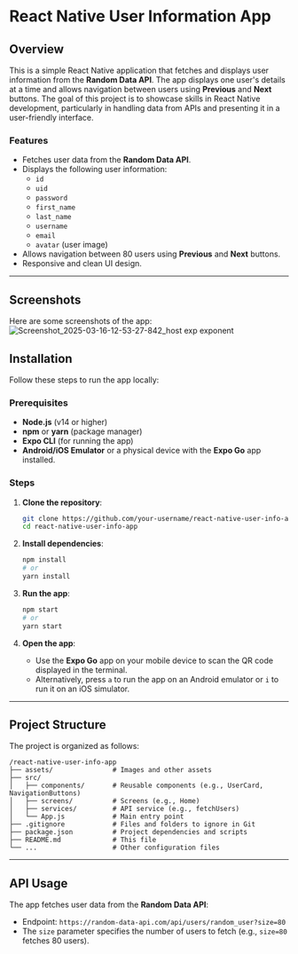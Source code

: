 # React Native User Information App

## Overview
This is a simple React Native application that fetches and displays user information from the **Random Data API**. The app displays one user's details at a time and allows navigation between users using **Previous** and **Next** buttons. The goal of this project is to showcase skills in React Native development, particularly in handling data from APIs and presenting it in a user-friendly interface.

### Features
- Fetches user data from the **Random Data API**.
- Displays the following user information:
  - `id`
  - `uid`
  - `password`
  - `first_name`
  - `last_name`
  - `username`
  - `email`
  - `avatar` (user image)
- Allows navigation between 80 users using **Previous** and **Next** buttons.
- Responsive and clean UI design.

---

## Screenshots
Here are some screenshots of the app:
![Screenshot_2025-03-16-12-53-27-842_host exp exponent](https://github.com/user-attachments/assets/89f5e15e-a856-48a4-a871-b6411635e52f)



## Installation
Follow these steps to run the app locally:

### Prerequisites
- **Node.js** (v14 or higher)
- **npm** or **yarn** (package manager)
- **Expo CLI** (for running the app)
- **Android/iOS Emulator** or a physical device with the **Expo Go** app installed.

### Steps
1. **Clone the repository**:
   ```bash
   git clone https://github.com/your-username/react-native-user-info-app.git
   cd react-native-user-info-app
   ```

2. **Install dependencies**:
   ```bash
   npm install
   # or
   yarn install
   ```

3. **Run the app**:
   ```bash
   npm start
   # or
   yarn start
   ```

4. **Open the app**:
   - Use the **Expo Go** app on your mobile device to scan the QR code displayed in the terminal.
   - Alternatively, press `a` to run the app on an Android emulator or `i` to run it on an iOS simulator.

---

## Project Structure
The project is organized as follows:
```
/react-native-user-info-app
├── assets/               # Images and other assets
├── src/
│   ├── components/       # Reusable components (e.g., UserCard, NavigationButtons)
│   ├── screens/          # Screens (e.g., Home)
│   ├── services/         # API service (e.g., fetchUsers)
│   └── App.js            # Main entry point
├── .gitignore            # Files and folders to ignore in Git
├── package.json          # Project dependencies and scripts
├── README.md             # This file
└── ...                   # Other configuration files
```

---

## API Usage
The app fetches user data from the **Random Data API**:
- Endpoint: `https://random-data-api.com/api/users/random_user?size=80`
- The `size` parameter specifies the number of users to fetch (e.g., `size=80` fetches 80 users).

